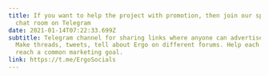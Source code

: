 ```yaml
---
title: If you want to help the project with promotion, then join our special
  chat room on Telegram
date: 2021-01-14T07:22:33.699Z
subtitle: Telegram channel for sharing links where anyone can advertise Ergo.
  Make threads, tweets, tell about Ergo on different forums. Help each other to
  reach a common marketing goal.
link: https://t.me/ErgoSocials
---
```

